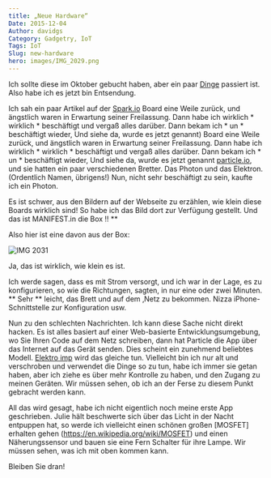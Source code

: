 ```yaml
---
title: „Neue Hardware“
Date: 2015-12-04
Author: davidgs
Category: Gadgetry, IoT
Tags: IoT
Slug: new-hardware
hero: images/IMG_2029.png
---
```


Ich sollte diese im Oktober gebucht haben, aber ein paar [Dinge](/posts/category/work/2015/a-shock-to-the-system/) passiert ist. Also habe ich es jetzt bin Entsendung.

Ich sah ein paar Artikel auf der [Spark.io](http://particle.io/) Board eine Weile zurück, und ängstlich waren in Erwartung seiner Freilassung. Dann habe ich wirklich * wirklich * beschäftigt und vergaß alles darüber. Dann bekam ich * un * beschäftigt wieder, Und siehe da, wurde es jetzt genannt) Board eine Weile zurück, und ängstlich waren in Erwartung seiner Freilassung. Dann habe ich wirklich * wirklich * beschäftigt und vergaß alles darüber. Dann bekam ich * un * beschäftigt wieder, Und siehe da, wurde es jetzt genannt [particle.io](http://particle.io/), und sie hatten ein paar verschiedenen Bretter. Das Photon und das Elektron. (Ordentlich Namen, übrigens!) Nun, nicht sehr beschäftigt zu sein, kaufte ich ein Photon.

Es ist schwer, aus den Bildern auf der Webseite zu erzählen, wie klein diese Boards wirklich sind! So habe ich das Bild dort zur Verfügung gestellt. Und das ist MANIFEST.in die Box !! **

Also hier ist eine davon aus der Box:

![IMG 2031](/posts/category/iot/iot-hardware/images/IMG_2031.png)

Ja, das ist wirklich, wie klein es ist.

Ich werde sagen, dass es mit Strom versorgt, und ich war in der Lage, es zu konfigurieren, so wie die Richtungen, sagten, in nur eine oder zwei Minuten. ** Sehr ** leicht, das Brett und auf dem ‚Netz zu bekommen. Nizza iPhone-Schnittstelle zur Konfiguration usw.

Nun zu den schlechten Nachrichten. Ich kann diese Sache nicht direkt hacken. Es ist alles basiert auf einer Web-basierte Entwicklungsumgebung, wo Sie Ihren Code auf dem Netz schreiben, dann hat Particle die App über das Internet auf das Gerät senden. Dies scheint ein zunehmend beliebtes Modell. [Elektro imp](http://electricimp.com/) wird das gleiche tun. Vielleicht bin ich nur alt und verschroben und verwendet die Dinge so zu tun, habe ich immer sie getan haben, aber ich ziehe es über mehr Kontrolle zu haben, und den Zugang zu meinen Geräten. Wir müssen sehen, ob ich an der Ferse zu diesem Punkt gebracht werden kann.

All das wird gesagt, habe ich nicht eigentlich noch meine erste App geschrieben. Julie hält beschwerte sich über das Licht in der Nacht entpuppen hat, so werde ich vielleicht einen schönen großen [MOSFET] erhalten gehen (https://en.wikipedia.org/wiki/MOSFET) und einen Näherungssensor und bauen sie eine Fern Schalter für ihre Lampe. Wir müssen sehen, was ich mit oben kommen kann.

Bleiben Sie dran!
